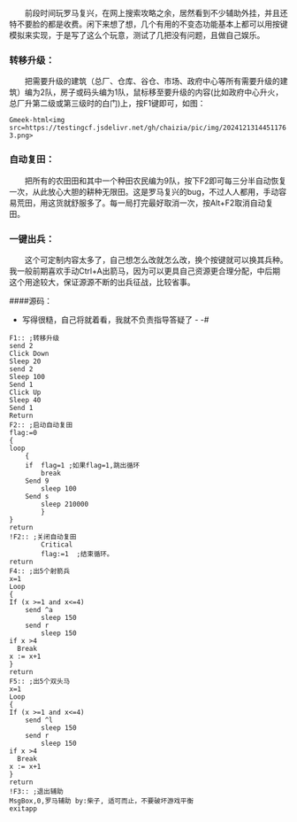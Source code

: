 &emsp;&emsp;前段时间玩罗马复兴，在网上搜索攻略之余，居然看到不少辅助外挂，并且还特不要脸的都是收费。闲下来想了想，几个有用的不变态功能基本上都可以用按键模拟来实现，于是写了这么个玩意，测试了几把没有问题，且做自己娱乐。

### 转移升级：

&emsp;&emsp;把需要升级的建筑（总厂、仓库、谷仓、市场、政府中心等所有需要升级的建筑）编为2队，房子或码头编为1队，鼠标移至要升级的内容(比如政府中心升火，总厂升第二级或第三级时的白门)上，按F1键即可，如图：

`Gmeek-html<img src=https://testingcf.jsdelivr.net/gh/chaizia/pic/img/20241213144511763.png>`

### 自动复田：
&emsp;&emsp;把所有的农田田和其中一个种田农民编为9队，按下F2即可每三分半自动恢复一次，从此放心大胆的耕种无限田。这是罗马复兴的bug，不过人人都用，手动容易荒田，用这货就舒服多了。每一局打完最好取消一次，按Alt+F2取消自动复田。

### 一键出兵：
&emsp;&emsp;这个可定制内容太多了，自己想怎么改就怎么改，换个按键就可以换其兵种。我一般前期喜欢手动Ctrl+A出箭马，因为可以更具自己资源更合理分配，中后期这个用途较大，保证源源不断的出兵征战，比较省事。

####源码：

- 写得很糙，自己将就着看，我就不负责指导答疑了 - -#
```
F1:: ;转移升级
send 2
Click Down
Sleep 20
send 2
Sleep 100
Send 1
Click Up
Sleep 40
Send 1
Return
F2:: ;启动自动复田
flag:=0
{
loop
    {
    if  flag=1 ;如果flag=1,跳出循环
        break
    Send 9
        sleep 100
    Send s
        sleep 210000
        }
}
return
!F2:: ;关闭自动复田
        Critical
        flag:=1  ;结束循环。
return
F4:: ;出5个射箭兵
x=1
Loop
{
If (x >=1 and x<=4)
    send ^a
        sleep 150
    send r
        sleep 150
if x >4
  Break
x := x+1
}
return
F5:: ;出5个双头马
x=1
Loop
{
If (x >=1 and x<=4)
    send ^l
        sleep 150
    send r
        sleep 150
if x >4
  Break
x := x+1
}
return
!F3:: ;退出辅助
MsgBox,0,罗马辅助 by:柴子, 适可而止，不要破坏游戏平衡
exitapp
```

<!-- ##{"timestamp":1326248736}## -->